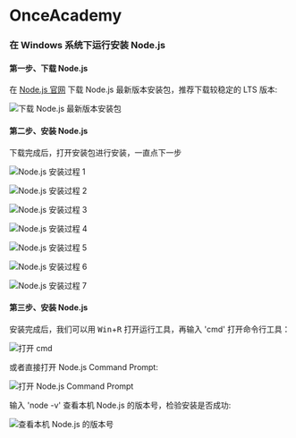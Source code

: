# OnceAcademy

### 在 Windows 系统下运行安装 Node.js

#### 第一步、下载 Node.js

在 [Node.js 官网](nodejs.org) 下载 Node.js 最新版本安装包，推荐下载较稳定的 LTS 版本:  
  
![下载 Node.js 最新版本安装包][1]  

#### 第二步、安装 Node.js
  
下载完成后，打开安装包进行安装，一直点下一步
  
![Node.js 安装过程 1][2]  
  
![Node.js 安装过程 2][3]  
  
![Node.js 安装过程 3][4]  
  
![Node.js 安装过程 4][5]  
  
![Node.js 安装过程 5][6]  
  
![Node.js 安装过程 6][7]  
  
![Node.js 安装过程 7][8]  

#### 第三步、安装 Node.js

安装完成后，我们可以用 <kbd>Win</kbd>+<kbd>R</kbd> 打开运行工具，再输入 'cmd' 打开命令行工具：  
  
![打开 cmd][9]  
  
或者直接打开 Node.js Command Prompt:  
  
![打开 Node.js Command Prompt][10]  

输入 'node -v' 查看本机 Node.js 的版本号，检验安装是否成功:  
  
![查看本机 Node.js 的版本号][11]






[1]: https://raw.githubusercontent.com/OnceDoc/images/gh-pages/OnceAcademy/Win_run_OnceDoc/nodejs_official_website.png
[2]: https://raw.githubusercontent.com/OnceDoc/images/gh-pages/OnceAcademy/Win_run_OnceDoc/nodejs_installing_1.png
[3]: https://raw.githubusercontent.com/OnceDoc/images/gh-pages/OnceAcademy/Win_run_OnceDoc/nodejs_installing_2.png
[4]: https://raw.githubusercontent.com/OnceDoc/images/gh-pages/OnceAcademy/Win_run_OnceDoc/nodejs_installing_3.png
[5]: https://raw.githubusercontent.com/OnceDoc/images/gh-pages/OnceAcademy/Win_run_OnceDoc/nodejs_installing_4.png
[6]: https://raw.githubusercontent.com/OnceDoc/images/gh-pages/OnceAcademy/Win_run_OnceDoc/nodejs_installing_5.png
[7]: https://raw.githubusercontent.com/OnceDoc/images/gh-pages/OnceAcademy/Win_run_OnceDoc/nodejs_installing_6.png
[8]: https://raw.githubusercontent.com/OnceDoc/images/gh-pages/OnceAcademy/Win_run_OnceDoc/nodejs_installing_7.png
[9]: https://raw.githubusercontent.com/OnceDoc/images/gh-pages/OnceAcademy/Win_run_OnceDoc/run_cmd.png
[10]: https://raw.githubusercontent.com/OnceDoc/images/gh-pages/OnceAcademy/Win_run_OnceDoc/nodejs_command_prompt.png
[11]: https://raw.githubusercontent.com/OnceDoc/images/gh-pages/OnceAcademy/Win_run_OnceDoc/cmd_node_version.png
[12]: https://raw.githubusercontent.com/OnceDoc/images/gh-pages/OnceAcademy/Win_run_OnceDoc/oncedoc_cmd_path.png
[13]: https://raw.githubusercontent.com/OnceDoc/images/gh-pages/OnceAcademy/Win_run_OnceDoc/oncedoc_cmd_running.png
[14]: https://raw.githubusercontent.com/OnceDoc/images/gh-pages/OnceAcademy/Win_run_OnceDoc/visiting_localhost.png